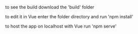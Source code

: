 to see the build download the 'build' folder

to edit it in Vue enter the folder directory and run 'npm install'

to host the app on localhost with Vue run 'npm serve' 

